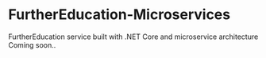 # FurtherEducation-Microservices
FurtherEducation service built with .NET Core and microservice architecture
Coming soon..
